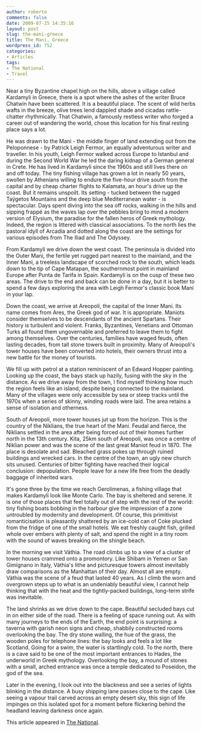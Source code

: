 ```yaml
---
author: roberto
comments: false
date: 2009-07-25 14:35:16
layout: post
slug: the-mani-greece
title: The Mani, Greece
wordpress_id: 752
categories:
- Articles
tags:
- The National
- Travel
---
```


Near a tiny Byzantine chapel high on the hills, above a village called Kardamyli in Greece, there is a spot where the ashes of the writer Bruce Chatwin have been scattered. It is a beautiful place. The scent of wild herbs wafts in the breeze, olive trees lend dappled shade and cicadas rattle-chatter rhythmically. That Chatwin, a famously restless writer who forged a career out of wandering the world, chose this location for his final resting place says a lot.

He was drawn to the Mani - the middle finger of land extending out from the Peloponnese - by Patrick Leigh Fermor, an equally adventurous writer and traveller. In his youth, Leigh Fermor walked across Europe to Istanbul and during the Second World War he led the daring kidnap of a German general in Crete. He has lived in Kardamyli since the 1960s and still lives there on and off today. The tiny fishing village has grown a lot in nearly 50 years, swollen by Athenians willing to endure the five-hour drive south from the capital and by cheap charter flights to Kalamata, an hour's drive up the coast. But it remains unspoilt. Its setting - tucked between the rugged Taÿgetos Mountains and the deep blue Mediterranean water - is spectacular. Days spent diving into the sea off rocks, walking in the hills and sipping frappé as the waves lap over the pebbles bring to mind a modern version of Elysium, the paradise for the fallen heros of Greek mythology. Indeed, the region is littered with classical associations. To the north lies the pastoral idyll of Arcadia and dotted along the coast are the settings for various episodes from The Iliad and The Odyssey.

From Kardamyli we drive down the west coast. The peninsula is divided into the Outer Mani, the fertile yet rugged part nearest to the mainland, and the Inner Mani, a treeless landscape of scorched rock to the south, which leads down to the tip of Cape Matapan, the southernmost point in mainland Europe after Punta de Tarifa in Spain. Kardamyli is on the cusp of these two areas. The drive to the end and back can be done in a day, but it is better to spend a few days exploring the area with Leigh Fermor's classic book Mani in your lap.

Down the coast, we arrive at Areopoli, the capital of the Inner Mani. Its name comes from Ares, the Greek god of war. It is appropriate. Maniots consider themselves to be descendants of the ancient Spartans. Their history is turbulent and violent. Franks, Byzantines, Venetians and Ottoman Turks all found them ungovernable and preferred to leave them to fight among themselves. Over the centuries, families have waged feuds, often lasting decades, from tall stone towers built in proximity. Many of Areopoli's tower houses have been converted into hotels, their owners thrust into a new battle for the money of tourists.

We fill up with petrol at a station reminiscent of an Edward Hopper painting. Looking up the coast, the bays stack up hazily, fusing with the sky in the distance. As we drive away from the town, I find myself thinking how much the region feels like an island, despite being connected to the mainland. Many of the villages were only accessible by sea or steep tracks until the 1970s when a series of skinny, winding roads were laid. The area retains a sense of isolation and otherness.

South of Areopoli, more tower houses jut up from the horizon. This is the country of the Niklians, the true heart of the Mani. Feudal and fierce, the Niklians settled in the area after being forced out of their homes further north in the 13th century. Kita, 25km south of Areopoli, was once a centre of Niklian power and was the scene of the last great Maniot feud in 1870. The place is desolate and sad. Bleached grass pokes up through ruined buildings and wrecked cars. In the centre of the town, an ugly new church sits unused. Centuries of bitter fighting have reached their logical conclusion: depopulation. People leave for a new life free from the deadly baggage of inherited wars.

It's gone three by the time we reach Gerolimenas, a fishing village that makes Kardamyli look like Monte Carlo. The bay is sheltered and serene. It is one of those places that feel totally out of step with the rest of the world: tiny fishing boats bobbing in the harbour give the impression of a zone untroubled by modernity and development. Of course, this primitivist romanticisation is pleasantly shattered by an ice-cold can of Coke plucked from the fridge of one of the small hotels. We eat freshly caught fish, grilled whole over embers with plenty of salt, and spend the night in a tiny room with the sound of waves breaking on the shingle beach.

In the morning we visit Váthia. The road climbs up to a view of a cluster of tower houses crammed onto a promontory. Like Shibam in Yemen or San Gimignano in Italy, Váthia's lithe and picturesque towers almost inevitably draw comparisons as the Manhattan of their day. Almost all are empty. Váthia was the scene of a feud that lasted 40 years. As I climb the worn and overgrown steps up to what is an undeniably beautiful view, I cannot help thinking that with the heat and the tightly-packed buildings, long-term strife was inevitable.

The land shrinks as we drive down to the cape. Beautiful secluded bays cut in on either side of the road. There is a feeling of space running out. As with many journeys to the ends of the Earth, the end point is surprising: a taverna with garish neon signs and cheap, shabbily constructed rooms overlooking the bay. The dry stone walling, the hue of the grass, the wooden poles for telephone lines: the bay looks and feels a lot like Scotland. Going for a swim, the water is startlingly cold. To the north, there is a cave said to be one of the most important entrances to Hades, the underworld in Greek mythology. Overlooking the bay, a mound of stones with a small, arched entrance was once a temple dedicated to Poseidon, the god of the sea.

Later in the evening, I look out into the blackness and see a series of lights blinking in the distance. A busy shipping lane passes close to the cape. Like seeing a vapour trail carved across an empty desert sky, this sign of life impinges on this isolated spot for a moment before flickering behind the headland leaving darkness once again.

This article appeared in [The National](http://www.thenational.ae/lifestyle/travel/the-land-of-warriors-on-the-peloponnese-coast#full).
